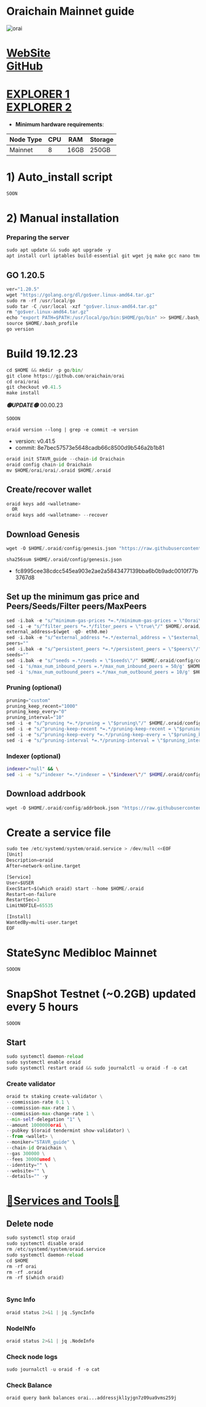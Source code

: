 # Oraichain Mainnet guide

![orai](https://github.com/obajay/nodes-Guides/assets/44331529/b147f41b-b7c4-4240-aaad-532990bbb48c)

[WebSite](https://orai.io/) \
[GitHub](https://github.com/oraichain/orai)
=
[EXPLORER 1](https://explorer.stavr.tech/Orai-Mainnet) \
[EXPLORER 2](https://explorer.nodex.one/oraichain)
=

- **Minimum hardware requirements**:

| Node Type |CPU | RAM  | Storage  | 
|-----------|----|------|----------|
| Mainnet   |   8|  16GB | 250GB   |


# 1) Auto_install script
```python
SOON
```

# 2) Manual installation

### Preparing the server
```python
sudo apt update && sudo apt upgrade -y
apt install curl iptables build-essential git wget jq make gcc nano tmux htop nvme-cli pkg-config libssl-dev libleveldb-dev tar clang bsdmainutils ncdu unzip libleveldb-dev -y
```

## GO 1.20.5
```python
ver="1.20.5"
wget "https://golang.org/dl/go$ver.linux-amd64.tar.gz"
sudo rm -rf /usr/local/go
sudo tar -C /usr/local -xzf "go$ver.linux-amd64.tar.gz"
rm "go$ver.linux-amd64.tar.gz"
echo "export PATH=$PATH:/usr/local/go/bin:$HOME/go/bin" >> $HOME/.bash_profile
source $HOME/.bash_profile
go version
```

# Build 19.12.23
```python
cd $HOME && mkdir -p go/bin/
git clone https://github.com/oraichain/orai
cd orai/orai
git checkout v0.41.5
make install

```
*******🟢UPDATE🟢******* 00.00.23
```python
SOOON
```

`oraid version --long | grep -e commit -e version`
- version: v0.41.5
- commit: 8e7bec57573e5648cadb66c8500d9b546a2b1b81

```python
oraid init STAVR_guide --chain-id Oraichain
oraid config chain-id Oraichain
mv $HOME/orai/orai/.oraid $HOME/.oraid 
```    

## Create/recover wallet
```python
oraid keys add <walletname>
  OR
oraid keys add <walletname> --recover
```

## Download Genesis
```python
wget -O $HOME/.oraid/config/genesis.json "https://raw.githubusercontent.com/obajay/nodes-Guides/main/Projects/Oraichain/genesis.json"
```
`sha256sum $HOME/.oraid/config/genesis.json`
+ fc8995cee38cdcc545ea903e2ae2a5843477139bba6b0b9adc0010f77b3767d8

## Set up the minimum gas price and Peers/Seeds/Filter peers/MaxPeers
```python
sed -i.bak -e "s/^minimum-gas-prices *=.*/minimum-gas-prices = \"0orai\"/;" ~/.oraid/config/app.toml
sed -i -e "s/^filter_peers *=.*/filter_peers = \"true\"/" $HOME/.oraid/config/config.toml
external_address=$(wget -qO- eth0.me) 
sed -i.bak -e "s/^external_address *=.*/external_address = \"$external_address:26656\"/" $HOME/.oraid/config/config.toml
peers=""
sed -i.bak -e "s/^persistent_peers *=.*/persistent_peers = \"$peers\"/" $HOME/.oraid/config/config.toml
seeds=""
sed -i.bak -e "s/^seeds =.*/seeds = \"$seeds\"/" $HOME/.oraid/config/config.toml
sed -i 's/max_num_inbound_peers =.*/max_num_inbound_peers = 50/g' $HOME/.oraid/config/config.toml
sed -i 's/max_num_outbound_peers =.*/max_num_outbound_peers = 10/g' $HOME/.oraid/config/config.toml

```
### Pruning (optional)
```python
pruning="custom"
pruning_keep_recent="1000"
pruning_keep_every="0"
pruning_interval="10"
sed -i -e "s/^pruning *=.*/pruning = \"$pruning\"/" $HOME/.oraid/config/app.toml
sed -i -e "s/^pruning-keep-recent *=.*/pruning-keep-recent = \"$pruning_keep_recent\"/" $HOME/.oraid/config/app.toml
sed -i -e "s/^pruning-keep-every *=.*/pruning-keep-every = \"$pruning_keep_every\"/" $HOME/.oraid/config/app.toml
sed -i -e "s/^pruning-interval *=.*/pruning-interval = \"$pruning_interval\"/" $HOME/.oraid/config/app.toml
```
### Indexer (optional) 
```bash
indexer="null" && \
sed -i -e "s/^indexer *=.*/indexer = \"$indexer\"/" $HOME/.oraid/config/config.toml
```

## Download addrbook
```python
wget -O $HOME/.oraid/config/addrbook.json "https://raw.githubusercontent.com/obajay/nodes-Guides/main/Projects/Oraichain/addrbook.json"
```

# Create a service file
```python
sudo tee /etc/systemd/system/oraid.service > /dev/null <<EOF
[Unit]
Description=oraid
After=network-online.target

[Service]
User=$USER
ExecStart=$(which oraid) start --home $HOME/.oraid
Restart=on-failure
RestartSec=3
LimitNOFILE=65535

[Install]
WantedBy=multi-user.target
EOF
```
# StateSync Medibloc Mainnet
```python
SOOON
```
# SnapShot Testnet (~0.2GB) updated every 5 hours  
```python
SOOON
```

## Start
```python
sudo systemctl daemon-reload
sudo systemctl enable oraid
sudo systemctl restart oraid && sudo journalctl -u oraid -f -o cat
```

### Create validator
```python
oraid tx staking create-validator \
--commission-rate 0.1 \
--commission-max-rate 1 \
--commission-max-change-rate 1 \
--min-self-delegation "1" \
--amount 1000000orai \
--pubkey $(oraid tendermint show-validator) \
--from <wallet> \
--moniker="STAVR_guide" \
--chain-id Oraichain \
--gas 300000 \
--fees 30000umed \
--identity="" \
--website="" \
--details="" -y
```

[🧩Services and Tools🧩](https://github.com/obajay/StateSync-snapshots/tree/main/Projects/Oraichain)
=


## Delete node
```python
sudo systemctl stop oraid
sudo systemctl disable oraid
rm /etc/systemd/system/oraid.service
sudo systemctl daemon-reload
cd $HOME
rm -rf orai
rm -rf .oraid
rm -rf $(which oraid)
```
#
### Sync Info
```python
oraid status 2>&1 | jq .SyncInfo
```
### NodeINfo
```python
oraid status 2>&1 | jq .NodeInfo
```
### Check node logs
```python
sudo journalctl -u oraid -f -o cat
```
### Check Balance
```python
oraid query bank balances orai...addressjkl1yjgn7z09ua9vms259j
```
